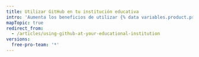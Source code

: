 ```yaml
---
title: Utilizar GitHub en tu institución educativa
intro: 'Aumenta los beneficios de utilizar {% data variables.product.prodname_dotcom %} en tu institución para los estudiantes, instructores y el personal de TI con {% data variables.product.prodname_education %} y nuestros múltiples programas de capacitación para estudiantes e instructores.'
mapTopic: true
redirect_from:
  - /articles/using-github-at-your-educational-institution
versions:
  free-pro-team: '*'
---
```


